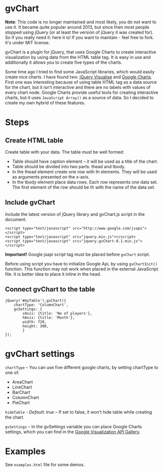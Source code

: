 gvChart
=======

**Note**: This code is no longer maintained and most likely, you do not want to use it. It became quite popular around 2013, but since then most people stopped using jQuery (or at least the version of jQuery it was created for). So if you really need it: here it is! If you want to maintain - feel free to fork. It's under MIT license. 

gvChart is a plugin for jQuery, that uses Google Charts to create interactive visualization by using data from the HTML table tag. It is easy in use and additionally it allows you to create five types of the charts.

Some time ago I tried to find some JavaScript libraries, which would easily create nice charts. I have found two: [jQuery Visualise](https://www.filamentgroup.com/lab/update-to-jquery-visualize-accessible-charts-with-html5-from-designing-with.html) and [Google Charts](http://code.google.com/intl/pl-PL/apis/charttools/index.html). First one was interesting because of using table HTML tag as a data source for the chart, but it isn’t interactive and there are no labels with values of every chart node. Google Charts provide useful tools for creating interactive charts, but it uses `JavaScript Array()` as a source of data. So I decided to create my own hybrid of these features.

# Steps

## Create HTML table

Create table with your data. The table must be well formed:

- Table should have caption element – it will be used as a title of the chart.
- Table should be divided into two parts: thead and tbody.
- In the thead element create one row with th elements. They will be used as arguments presented on the x-axis.
- In the tbody element place data rows. Each row represents one data set. The first element of the row should be th with the name of the data set.

## Include gvChart

Include the latest version of jQuery library and gvChart.js script in the document.

```
<script type="text/javascript" src="http://www.google.com/jsapi"></script>
<script type="text/javascript" src="jquery.min.js"></script>
<script type="text/javascript" src="jquery.gvChart-0.1.min.js"></script>
```

**Important!** Google jsapi script tag must be placed before `gvChart` script.

Before using script you have to initialize Google Api, by using `gvChartInit()` function. This function may not work when placed in the external JavaScript file. It is better idea to place it inline in the head.

## Connect gvChart to the table

```
jQuery('#myTable').gvChart({
    chartType: 'ColumnChart',
    gvSettings: {
        vAxis: {title: 'No of players'},
        hAxis: {title: 'Month'},
        width: 720,
        height: 300,
        }
});
```

# gvChart settings

`chartType` – You can use five different google charts, by setting chartType to one of:

- AreaChart
- LineChart
- BarChart
- ColumnChart
- PieChart

`hideTable` - _Default: true_ – If set to false, it won’t hide table while creating the chart.

`gvSettings` – In the gvSettings variable you can place Google Charts settings, which you can find in the [Google Visualization API Gallery](http://code.google.com/intl/pl-PL/apis/visualization/documentation/gallery.html).


# Examples

See `examples.html` file for some demos. 

